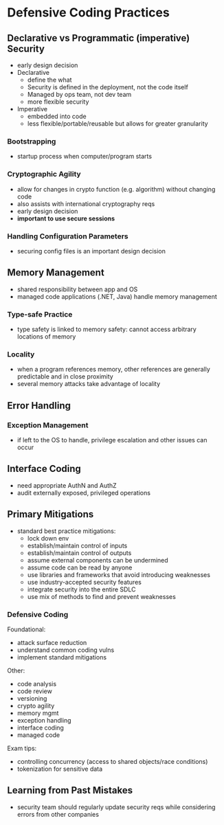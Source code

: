 # Defensive Coding Practices

## Declarative vs Programmatic (imperative) Security

- early design decision
- Declarative
  - define the what
  - Security is defined in the deployment, not the code itself
  - Managed by ops team, not dev team
  - more flexible security
- Imperative
  - embedded into code
  - less flexible/portable/reusable but allows for greater granularity

### Bootstrapping

- startup process when computer/program starts

### Cryptographic Agility

- allow for changes in crypto function (e.g. algorithm) without changing code
- also assists with international cryptography reqs
- early design decision
- **important to use secure sessions**

### Handling Configuration Parameters

- securing config files is an important design decision

## Memory Management

- shared responsibility between app and OS
- managed code applications (.NET, Java) handle memory management

### Type-safe Practice

- type safety is linked to memory safety: cannot access arbitrary locations of memory

### Locality

- when a program references memory, other references are generally predictable and in close proximity
- several memory attacks take advantage of locality

## Error Handling

### Exception Management

- if left to the OS to handle, privilege escalation and other issues can occur

## Interface Coding

- need appropriate AuthN and AuthZ
- audit externally exposed, privileged operations

## Primary Mitigations

- standard best practice mitigations:
  - lock down env
  - establish/maintain control of inputs
  - establish/maintain control of outputs
  - assume external components can be undermined
  - assume code can be read by anyone
  - use libraries and frameworks that avoid introducing weaknesses
  - use industry-accepted security features
  - integrate security into the entire SDLC
  - use mix of methods to find and prevent weaknesses

### Defensive Coding

Foundational:

- attack surface reduction
- understand common coding vulns
- implement standard mitigations

Other:

- code analysis
- code review
- versioning
- crypto agility
- memory mgmt
- exception handling
- interface coding
- managed code

Exam tips:

- controlling concurrency (access to shared objects/race conditions)
- tokenization for sensitive data

## Learning from Past Mistakes

- security team should regularly update security reqs while considering errors from other companies
